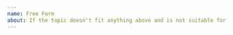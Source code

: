 ```yaml
---
name: Free Form
about: If the topic doesn't fit anything above and is not suitable for the lists below
---
```

